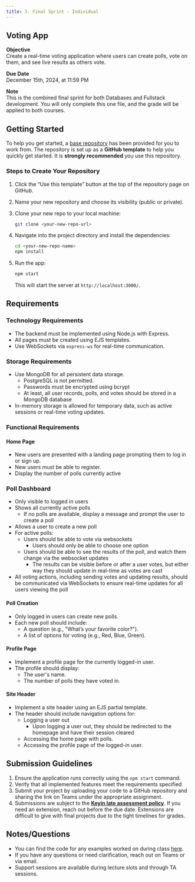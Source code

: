 ```yaml
---
title: 3. Final Sprint - Individual
---
```


## Voting App  
**Objective**  
Create a real-time voting application where users can create polls, vote on them, and see live results as others vote.

**Due Date**  
December 15th, 2024, at 11:59 PM

**Note**  
This is the combined final sprint for both Databases and Fullstack development. You will only complete this one file, and the grade will be applied to both courses.

## Getting Started  
To help you get started, a [base repository](https://github.com/menglishca/combined-final-solo-base) has been provided for you to work from. The repository is set up as a **GitHub template** to help you quickly get started. It is **strongly recommended** you use this repository.

### Steps to Create Your Repository  
1. Click the “Use this template” button at the top of the repository page on GitHub.  
2. Name your new repository and choose its visibility (public or private).  
3. Clone your new repo to your local machine:  

    ```bash  
    git clone <your-new-repo-url>  
    ```  

4. Navigate into the project directory and install the dependencies:  

    ```bash  
    cd <your-new-repo-name>  
    npm install  
    ```  

5. Run the app:  

    ```bash  
    npm start  
    ```  

    This will start the server at `http://localhost:3000/`.  

## Requirements  

### Technology Requirements
- The backend must be implemented using Node.js with Express.  
- All pages must be created using EJS templates.  
- Use WebSockets via `express-ws` for real-time communication.

### Storage Requirements
- Use MongoDB for all persistent data storage.
  - PostgreSQL is not permitted.
  - Passwords must be encrypted using bcrypt
  - At least, all user records, polls, and votes should be stored in a MongoDB database
- In-memory storage is allowed for temporary data, such as active sessions or real-time voting updates.

### Functional Requirements  

#### Home Page  
- New users are presented with a landing page prompting them to log in or sign up.  
- New users must be able to register.
- Display the number of polls currently active

### Poll Dashboard
  - Only visible to logged in users
  - Shows all currently active polls
    - If no polls are available, display a message and prompt the user to create a poll
  - Allows a user to create a new poll
  - For active polls:
    - Users should be able to vote via websockets
      - Users should only be able to choose one option
    - Users should be able to see the results of the poll, and watch them change via the websocket updates
      - The results can be visible before or after a user votes, but either way they should update in real-time as votes are cast
  - All voting actions, including sending votes and updating results, should be communicated via WebSockets to ensure real-time updates for all users viewing the poll

#### Poll Creation  
- Only logged in users can create new polls.  
- Each new poll should include:
  - A question (e.g., "What’s your favorite color?").
  - A list of options for voting (e.g., Red, Blue, Green).

#### Profile Page
- Implement a profile page for the currently logged-in user.  
- The profile should display:
  - The user's name.
  - The number of polls they have voted in.

#### Site Header  
- Implement a site header using an EJS partial template.  
- The header should include navigation options for:  
  - Logging a user out
    - Upon logging a user out, they should be redirected to the homepage and have their session cleared
  - Accessing the home page with polls.
  - Accessing the profile page of the logged-in user.

## Submission Guidelines  
1. Ensure the application runs correctly using the `npm start` command.  
1. Verify that all implemented features meet the requirements specified.
1. Submit your project by uploading your code to a GitHub repository and sharing the link on Teams under the appropriate assignment.
1. Submissions are subject to the **[Keyin late assessment policy](https://keyincollege289.sharepoint.com/:b:/s/FullstasckJavascript-S3Sept.2024-Dec.2024912/EYwpucIvncpDoR94yNj3fOkB0CsE4c0IZ53Kqov0BumSAA?e=7N9ZfR)**. If you need an extension, reach out before the due date. Extensions are difficult to give with final projects due to the tight timelines for grades.

## Notes/Questions  
- You can find the code for any examples worked on during class [here](https://github.com/menglishca/keyin-code-samples).
- If you have any questions or need clarification, reach out on Teams or via email.  
- Support sessions are available during lecture slots and through TA sessions.  
